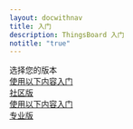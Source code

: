```yaml
---
layout: docwithnav
title: 入门
description: ThingsBoard 入门
notitle: "true"
---
```


<div class="getting-started-title">选择您的版本</div>
<div class="getting-started-content row justify-content-center">
    <a class="getting-started-card col-md-6 col-lg-6 col-xl-6 mb-4" href="/docs/getting-started-guides/helloworld/">
        <div class="getting-started-square">
            <div class="getting-started-logo-container ce">
                <div class="getting-started-logo"></div>
            </div>
            <div class="getting-started-text">
                <div class="getting-started-with">
                    使用以下内容入门
                </div>
                <div class="getting-started-product">
                    社区版
                </div>
            </div>
        </div>    
    </a>
    <a class="getting-started-card col-md-6 col-lg-6 col-xl-6" href="/docs/getting-started-guides/helloworld-pe/">
        <div class="getting-started-square">
            <div class="getting-started-logo-container pe">
                <div class="getting-started-logo"></div>
            </div>
            <div class="getting-started-text">
                <div class="getting-started-with">
                    使用以下内容入门
                </div>
                <div class="getting-started-product">
                    专业版
                </div>
            </div>
        </div>
    </a>
</div>